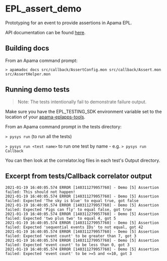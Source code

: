 # EPL_assert_demo

Prototyping for an event to provide assertions in Apama EPL.

API documentation can be found [here](https://sag-tgo.github.io/EPL_assert_demo/).

## Building docs
From an Apama command prompt:

`> apamadoc docs src/callback/AssertConfig.mon src/callback/Assert.mon src/AssertHelper.mon`

## Running demo tests
> Note: The tests intentionally fail to demonstrate failure output.

Make sure you have the EPL_TESTING_SDK environment variable set to the location
of your [apama-eplapps-tools](https://github.com/SoftwareAG/apama-eplapps-tools).

From an Apama command prompt in the tests directory:

`> pysys run` (to run all the tests)

`> pysys run <test name>` to run one test by name - e.g. `> pysys run Callback`

You can then look at the correlator.log files in each test's Output directory.

## Excerpt from tests/Callback correlator output
```
2021-01-19 16:40:05.574 ERROR [140311279957760] - Demo [5] Assertion failed: This should not happen!
2021-01-19 16:40:05.574 ERROR [140311279957760] - Demo [5] Assertion failed: Expected 'The sky is blue' to equal true, got false
2021-01-19 16:40:05.574 ERROR [140311279957760] - Demo [5] Assertion failed: Expected 'Pigs can fly' to equal false, got true
2021-01-19 16:40:05.574 ERROR [140311279957760] - Demo [5] Assertion failed: Expected 'two plus two' to equal 4, got 5
2021-01-19 16:40:05.574 ERROR [140311279957760] - Demo [5] Assertion failed: Expected 'sequential events IDs' to not equal, got 42
2021-01-19 16:40:05.574 ERROR [140311279957760] - Demo [5] Assertion failed: Expected 'event count' to be greater than 7, got 3
2021-01-19 16:40:05.574 ERROR [140311279957760] - Demo [5] Assertion failed: Expected 'event count' to be less than 0, got 3
2021-01-19 16:40:05.574 ERROR [140311279957760] - Demo [5] Assertion failed: Expected 'event count' to be >=5 and <=10, got 3
```
